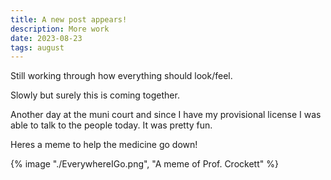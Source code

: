 ```yaml
---
title: A new post appears!
description: More work
date: 2023-08-23
tags: august
---
```


Still working through how everything should look/feel.

Slowly but surely this is coming together.

Another day at the muni court and since I have my provisional license I was able to talk to the people today. It was pretty fun.

Heres a meme to help the medicine go down!

{% image "./EverywhereIGo.png", "A meme of Prof. Crockett" %}
